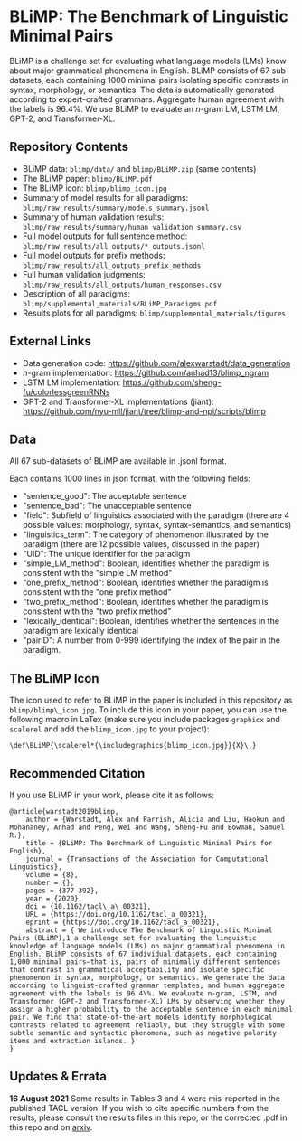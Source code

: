 # BLiMP: The Benchmark of Linguistic Minimal Pairs

BLiMP is a challenge set for evaluating what language models (LMs) know about major grammatical phenomena in English. BLiMP consists of 67 sub-datasets, each containing 1000 minimal pairs isolating specific contrasts in syntax, morphology, or semantics. The data is automatically generated according to expert-crafted grammars. Aggregate human agreement with the labels is 96.4%. We use BLiMP to evaluate an _n_-gram LM, LSTM LM, GPT-2, and Transformer-XL.

## Repository Contents
- BLiMP data: ```blimp/data/``` and ```blimp/BLiMP.zip``` (same contents)
- The BLiMP paper: ```blimp/BLiMP.pdf```
- The BLiMP icon: ```blimp/blimp_icon.jpg```
- Summary of model results for all paradigms: ```blimp/raw_results/summary/models_summary.jsonl```
- Summary of human validation results: ```blimp/raw_results/summary/human_validation_summary.csv```
- Full model outputs for full sentence method: ```blimp/raw_results/all_outputs/*_outputs.jsonl```
- Full model outputs for prefix methods: ```blimp/raw_results/all_outputs_prefix_methods```
- Full human validation judgments: ```blimp/raw_results/all_outputs/human_responses.csv```
- Description of all paradigms: ```blimp/supplemental_materials/BLiMP_Paradigms.pdf```
- Results plots for all paradigms: ```blimp/supplemental_materials/figures```

## External Links
- Data generation code: https://github.com/alexwarstadt/data_generation
- _n_-gram implementation: https://github.com/anhad13/blimp_ngram
- LSTM LM implementation: https://github.com/sheng-fu/colorlessgreenRNNs
- GPT-2 and Transformer-XL implementations (jiant): https://github.com/nyu-mll/jiant/tree/blimp-and-npi/scripts/blimp 

## Data

All 67 sub-datasets of BLiMP are available in .jsonl format.

Each contains 1000 lines in json format, with the following fields:
- "sentence_good": The acceptable sentence 
- "sentence_bad": The unacceptable sentence 
- "field": Subfield of linguistics associated with the paradigm (there are 4 possible values: morphology, syntax, syntax-semantics, and semantics)
- "linguistics_term": The category of phenomenon illustrated by the paradigm (there are 12 possible values, discussed in the paper)
- "UID": The unique identifier for the paradigm 
- "simple_LM_method": Boolean, identifies whether the paradigm is consistent with the "simple LM method" 
- "one_prefix_method": Boolean, identifies whether the paradigm is consistent with the "one prefix method" 
- "two_prefix_method": Boolean, identifies whether the paradigm is consistent with the "two prefix method"
- "lexically_identical": Boolean, identifies whether the sentences in the paradigm are lexically identical
- "pairID": A number from 0-999 identifying the index of the pair in the paradigm.

## The BLiMP Icon
The icon used to refer to BLiMP in the paper is included in this repository as ```blimp/blimp\_icon.jpg```. To include this icon in your paper, you can use the following macro in LaTex (make sure you include packages ```graphicx``` and ```scalerel``` and add the ```blimp_icon.jpg``` to your project):

```\def\BLiMP{\scalerel*{\includegraphics{blimp_icon.jpg}}{X}\,}```

## Recommended Citation
If you use BLiMP in your work, please cite it as follows:
```
@article{warstadt2019blimp,
    author = {Warstadt, Alex and Parrish, Alicia and Liu, Haokun and Mohananey, Anhad and Peng, Wei and Wang, Sheng-Fu and Bowman, Samuel R.},
    title = {BLiMP: The Benchmark of Linguistic Minimal Pairs for English},
    journal = {Transactions of the Association for Computational Linguistics},
    volume = {8},
    number = {},
    pages = {377-392},
    year = {2020},
    doi = {10.1162/tacl\_a\_00321},
    URL = {https://doi.org/10.1162/tacl_a_00321},
    eprint = {https://doi.org/10.1162/tacl_a_00321},
    abstract = { We introduce The Benchmark of Linguistic Minimal Pairs (BLiMP),1 a challenge set for evaluating the linguistic knowledge of language models (LMs) on major grammatical phenomena in English. BLiMP consists of 67 individual datasets, each containing 1,000 minimal pairs—that is, pairs of minimally different sentences that contrast in grammatical acceptability and isolate specific phenomenon in syntax, morphology, or semantics. We generate the data according to linguist-crafted grammar templates, and human aggregate agreement with the labels is 96.4\%. We evaluate n-gram, LSTM, and Transformer (GPT-2 and Transformer-XL) LMs by observing whether they assign a higher probability to the acceptable sentence in each minimal pair. We find that state-of-the-art models identify morphological contrasts related to agreement reliably, but they struggle with some subtle semantic and syntactic phenomena, such as negative polarity items and extraction islands. }
}
```

## Updates & Errata
**16 August 2021** Some results in Tables 3 and 4 were mis-reported in the published TACL version. If you wish to cite specific numbers from the results, please consult the results files in this repo, or the corrected .pdf in this repo and on [arxiv](https://arxiv.org/pdf/1912.00582.pdf).
